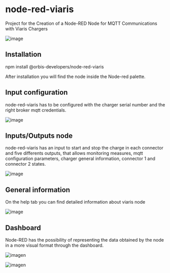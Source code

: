 # node-red-viaris
Project for the Creation of a Node-RED Node for MQTT Communications with Viaris Chargers

![image](https://github.com/orbis-developers/viaris_node_red/assets/66405397/9093499c-4c55-4a5f-8dd4-435b23f3eba7)


## Installation
npm install @orbis-developers/node-red-viaris

After installation you will find the node inside the Node-red palette.

## Input configuration
node-red-viaris has to be configured with the charger serial number and the right broker mqtt credentials.

![image](https://github.com/orbis-developers/viaris_node_red/assets/66405397/d51a18f1-ce23-42a2-bd5c-ce9f04757cfc)


## Inputs/Outputs node
node-red-viaris has an input to start and stop the charge in each connector and five differents outputs, that allows monitoring measures, mqtt configuration parameters, charger general information, connector 1 and connector 2 states.


![image](https://github.com/orbis-developers/viaris_node_red/assets/66405397/50385e24-b06b-4590-b114-431eff7dcb21)

## General information
On the help tab you can find detailed information about viaris node

![image](https://github.com/orbis-developers/viaris_node_red/assets/66405397/1b2c1269-b804-4890-a3b6-9c8c136314c4)

## Dashboard
Node-RED has the possibility of representing the data obtained by the node in a more visual format through the dashboard.

![imagen](https://github.com/orbis-developers/viaris_node_red/assets/66405397/00811601-3f1c-4e07-a865-b0f5c6b498cd)


![imagen](https://github.com/orbis-developers/viaris_node_red/assets/66405397/a0c274f2-4007-4eb0-8527-74c62ed4e555)

